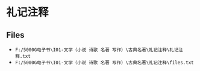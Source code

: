 # 礼记注释

## Files

- `F:/5000G电子书\I01-文学（小说 诗歌 名著 写作）\古典名著\礼记注释\礼记注释.txt`
- `F:/5000G电子书\I01-文学（小说 诗歌 名著 写作）\古典名著\礼记注释\files.txt`
